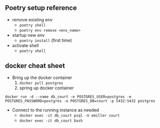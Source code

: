 ## Poetry setup reference

- remove existing env
    - `poetry shell`
    - `poetry env remove <env_name>`
- startup new env
    - `poetry install` (first time)
- activate shell
    - `poetry shell`

## docker cheat sheet

- Bring up the docker container
    1. `docker pull postgres`
    2. spring up docker container

```
docker run -d --name db_court -e POSTGRES_USER=postgres -e POSTGRES_PASSWORD=postgres -e POSTGRES_DB=court -p 5432:5432 postgres
```

- Connect to the running instance as needed
    - `docker exec -it db_court psql -U emiller court`
    - `docker exec -it db_court bash`
